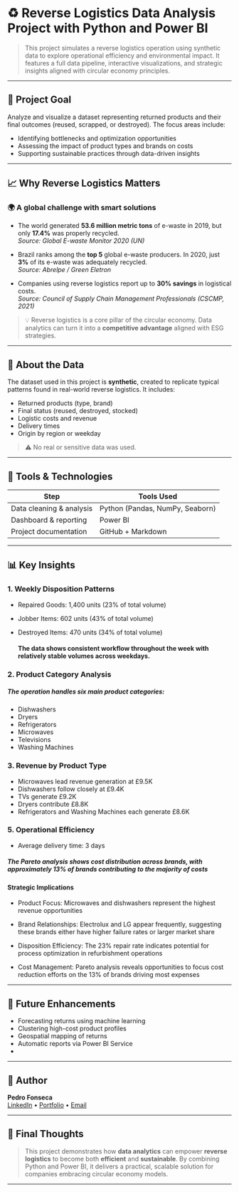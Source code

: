 # ♻️ Reverse Logistics Data Analysis Project with Python and Power BI

> This project simulates a reverse logistics operation using synthetic data to explore operational efficiency and environmental impact. It features a full data pipeline, interactive visualizations, and strategic insights aligned with circular economy principles.

---

## 🧭 Project Goal

Analyze and visualize a dataset representing returned products and their final outcomes (reused, scrapped, or destroyed). The focus areas include:

- Identifying bottlenecks and optimization opportunities
- Assessing the impact of product types and brands on costs
- Supporting sustainable practices through data-driven insights

---

## 📈 Why Reverse Logistics Matters

### 🌍 A global challenge with smart solutions

- The world generated **53.6 million metric tons** of e-waste in 2019, but only **17.4%** was properly recycled.  
  _Source: Global E-waste Monitor 2020 (UN)_

- Brazil ranks among the **top 5** global e-waste producers. In 2020, just **3%** of its e-waste was adequately recycled.  
  _Source: Abrelpe / Green Eletron_

- Companies using reverse logistics report up to **30% savings** in logistical costs.  
  _Source: Council of Supply Chain Management Professionals (CSCMP, 2021)_

> 💡 Reverse logistics is a core pillar of the circular economy. Data analytics can turn it into a **competitive advantage** aligned with ESG strategies.

---

## 🧪 About the Data

The dataset used in this project is **synthetic**, created to replicate typical patterns found in real-world reverse logistics. It includes:

- Returned products (type, brand)
- Final status (reused, destroyed, stocked)
- Logistic costs and revenue
- Delivery times
- Origin by region or weekday

> ⚠️ No real or sensitive data was used.

---

## 🧰 Tools & Technologies

| Step | Tools Used |
|------|-------------|
| Data cleaning & analysis | Python (Pandas, NumPy, Seaborn) |
| Dashboard & reporting | Power BI |
| Project documentation | GitHub + Markdown |

---

## 📊 Key Insights

### 1. Weekly Disposition Patterns
- Repaired Goods: 1,400 units (23% of total volume)
- Jobber Items: 602 units (43% of total volume)
- Destroyed Items: 470 units (34% of total volume)

  #### The data shows consistent workflow throughout the week with relatively stable volumes across weekdays.

### 2. Product Category Analysis
##### The operation handles six main product categories:

- Dishwashers
- Dryers
- Refrigerators
- Microwaves
- Televisions
- Washing Machines

### 3. Revenue by Product Type
- Microwaves lead revenue generation at £9.5K
- Dishwashers follow closely at £9.4K
- TVs generate £9.2K
- Dryers contribute £8.8K
- Refrigerators and Washing Machines each generate £8.6K

### 5. Operational Efficiency
- Average delivery time: 3 days

##### The Pareto analysis shows cost distribution across brands, with approximately 13% of brands contributing to the majority of costs

#### Strategic Implications
- Product Focus: Microwaves and dishwashers represent the highest revenue opportunities

- Brand Relationships: Electrolux and LG appear frequently, suggesting these brands either have higher failure rates or larger market share

- Disposition Efficiency: The 23% repair rate indicates potential for process optimization in refurbishment operations

- Cost Management: Pareto analysis reveals opportunities to focus cost reduction efforts on the 13% of brands driving most expenses

---

## 🚀 Future Enhancements

- Forecasting returns using machine learning
- Clustering high-cost product profiles
- Geospatial mapping of returns
- Automatic reports via Power BI Service
- 
---

## 👤 Author

**Pedro Fonseca**  
[LinkedIn](https://www.linkedin.com/) • [Portfolio](https://) • [Email](mailto:your@email.com)

---

## 🧠 Final Thoughts

> This project demonstrates how **data analytics** can empower **reverse logistics** to become both **efficient** and **sustainable**. By combining Python and Power BI, it delivers a practical, scalable solution for companies embracing circular economy models.

---


